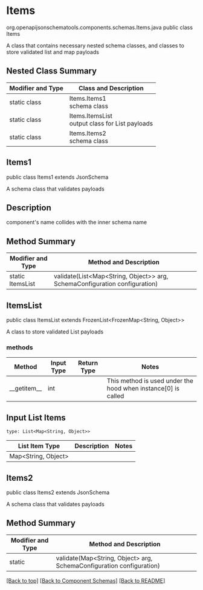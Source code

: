 # Items
org.openapijsonschematools.components.schemas.Items.java
public class Items

A class that contains necessary nested schema classes, and classes to store validated list and map payloads

## Nested Class Summary
| Modifier and Type | Class and Description |
| ----------------- | ---------------------- |
| static class | Items.Items1<br> schema class |
| static class | Items.ItemsList<br> output class for List payloads |
| static class | Items.Items2<br> schema class |

## Items1
public class Items1
extends JsonSchema

A schema class that validates payloads

## Description
component&#x27;s name collides with the inner schema name
## Method Summary
| Modifier and Type | Method and Description |
| ----------------- | ---------------------- |
| static ItemsList | validate(List<Map<String, Object>> arg, SchemaConfiguration configuration) |

## ItemsList
public class ItemsList
extends FrozenList<FrozenMap<String, Object>>

A class to store validated List payloads

### methods
Method | Input Type | Return Type | Notes
------ | ---------- | ----------- | ------
&lowbar;&lowbar;getitem&lowbar;&lowbar; | int |  | This method is used under the hood when instance[0] is called

## Input List Items
```
type: List<Map<String, Object>>
```
List Item Type | Description | Notes
-------------------- | ------------- | -------------
Map<String, Object> |  |

## Items2
public class Items2
extends JsonSchema

A schema class that validates payloads

## Method Summary
| Modifier and Type | Method and Description |
| ----------------- | ---------------------- |
| static  | validate(Map<String, Object> arg, SchemaConfiguration configuration) |

[[Back to top]](#top) [[Back to Component Schemas]](../../../README.md#Component-Schemas) [[Back to README]](../../../README.md)
